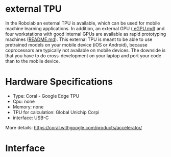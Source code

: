 # external TPU

In the Robolab an external TPU is available, which can be used for mobile machine learning applications. 
In addition, an external GPU (<a href=https://github.com/IntelligentRoboticsLab/robolabws/blob/master/eGPU.md> eGPU.md</a>) and four workstations with good internal GPUs are available as rapid prototyping machines (<a href=https://github.com/IntelligentRoboticsLab/robolabws/blob/master/README.md>README.md</a>).
This external TPU is meant to be able to use pretrained models on your mobile device (iOS or Android), because coprocessors are typically not available on mobile devices.
The downside is that you have to do cross-development on your laptop and port your code than to the mobile device.

# Hardware Specifications

* Type: Coral - Google Edge TPU
* Cpu: none
* Memory: none 
* TPU for calculation:  Global Unichip Corpi 
* interface: USB-C

More details:
https://coral.withgoogle.com/products/accelerator/

# Interface
